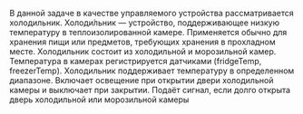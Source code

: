 В данной задаче в качестве управляемого устройства рассматривается холодильник. Холоди́льник — устройство, поддерживающее низкую температуру в теплоизолированной камере. Применяется обычно для хранения пищи или предметов, требующих хранения в прохладном месте. Холодильник состоит из холодильной и морозильной камер. Температура в камерах регистрируется датчиками (fridgeTemp, freezerTemp). Холодильник поддерживает температуру в определенном диапазоне.   Включает освещение при открытии двери холодильной камеры  и выключает при закрытии. Подаёт сигнал, если долго открыта дверь холодильной или морозильной камеры
